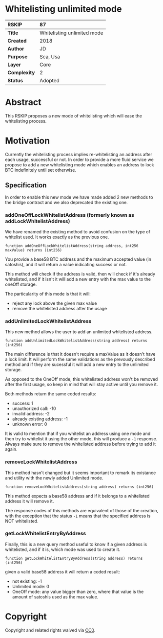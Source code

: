 #  **Whitelisting unlimited mode**  

| RSKIP          | 87                             |
| :------------- | :----------------------------- |
| **Title**      | Whitelisting unlimited mode |
| **Created**    | 2018                           |
| **Author**     | JD                            |
| **Purpose**    | Sca, Usa                      |
| **Layer**      | Core                           |
| **Complexity** | 2                              |
| **Status**     | Adopted                          |

# Abstract

This RSKIP proposes a new mode of whitelisting which will ease the whitelisting process.


# Motivation

Currently the whitelisting process implies re-whitelisting an address after each usage, successful or not. In order to provide a more fluid service we propose to add a new whitelisting mode which enables an address to lock BTC indefinitely until set otherwise.

## Specification

In order to enable this new mode we have made added 2 new methods to the bridge contract and we also deprecated the existing one.

### addOneOffLockWhitelistAddress (formerly known as addLockWhitelistAddress)

We have renamed the existing method to avoid confusion on the type of whitelist used.
It works exactly as the previous one.
```
function addOneOffLockWhitelistAddress(string address, int256 maxValue) returns (int256)
```
You provide a base58 BTC address and the maximum accepted value (in satoshis), and it will return a value indicating success or not.

This method will check if the address is valid, then will check if it's already whitelisted, and if it isn't it will add a new entry with the max value to the oneOff storage. 

The particularity of this mode is that it will:
* reject any lock above the given max value
* remove the whitelisted address after the usage

### addUnlimitedLockWhitelistAddress

This new method allows the user to add an unlimited whitelisted address.
```
function addUnlimitedLockWhitelistAddress(string address) returns (int256)
```
The main difference is that it doesn't require a maxValue as it doesn't have a lock limit. It will perform the same validations as the prevously described method and if they are sucessful it will add a new entry to the unlimited storage.

As opposed to the OneOff mode, this whitelisted address won't be removed after the first usage, so keep in mind that will stay active until you remove it.


Both methods return the same coded results:
* success: 1
* unauthorized call: -10
* invalid address: -2
* already existing address: -1
* unknown error: 0

It is valid to mention that if you whitelist an address using one mode and then try to whitelist it using the other mode, this will produce a `-1` response. Always make sure to remove the whitelisted address before trying to add it again.

### removeLockWhitelistAddress

This method hasn't changed but it seems important to remark its existance and utility with the newly added Unlimited mode.
```
function removeLockWhitelistAddress(string address) returns (int256)
```
This method expects a base58 address and if it belongs to a whitelisted address it will remove it.

The response codes of this methods are equivalent of those of the creation, with the exception that the status `-1` means that the specified address is NOT whitelisted.

### getLockWhitelistEntryByAddress

Finally, this is a new query method useful to know if a given address is whitelisted, and if it is, which mode was used to create it.
```
function getLockWhitelistEntryByAddress(string address) returns (int256)
```
given a valid base58 address it will return a coded result:
* not existing: -1
* Unlimited mode: 0
* OneOff mode: any value bigger than zero, where that value is the amount of satoshis used as the max value. 

# **Copyright**

Copyright and related rights waived via [CC0](https://creativecommons.org/publicdomain/zero/1.0/).


